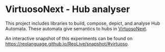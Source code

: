 VirtuosoNext - Hub analyser
=========================

This project includes libraries to build, compose, depict, and analyse Hub Automata. These automata give semantics to hubs in [VirtuosoNext](http://www.altreonic.com/content/product-overview).

An interactive snapshot of this experiments can be found on https://reolanguage.github.io/ReoLive/snapshot/#virtuoso.
